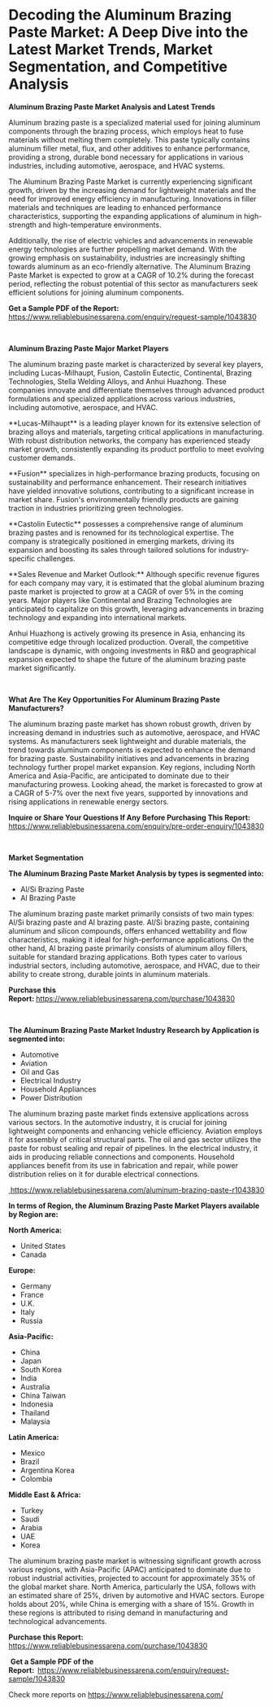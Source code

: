 <p><h1>Decoding the Aluminum Brazing Paste Market: A Deep Dive into the Latest Market Trends, Market Segmentation, and Competitive Analysis</h1></p><p><strong>Aluminum Brazing Paste Market Analysis and Latest Trends</strong></p>
<p><p>Aluminum brazing paste is a specialized material used for joining aluminum components through the brazing process, which employs heat to fuse materials without melting them completely. This paste typically contains aluminum filler metal, flux, and other additives to enhance performance, providing a strong, durable bond necessary for applications in various industries, including automotive, aerospace, and HVAC systems.</p><p>The Aluminum Brazing Paste Market is currently experiencing significant growth, driven by the increasing demand for lightweight materials and the need for improved energy efficiency in manufacturing. Innovations in filler materials and techniques are leading to enhanced performance characteristics, supporting the expanding applications of aluminum in high-strength and high-temperature environments. </p><p>Additionally, the rise of electric vehicles and advancements in renewable energy technologies are further propelling market demand. With the growing emphasis on sustainability, industries are increasingly shifting towards aluminum as an eco-friendly alternative. The Aluminum Brazing Paste Market is expected to grow at a CAGR of 10.2% during the forecast period, reflecting the robust potential of this sector as manufacturers seek efficient solutions for joining aluminum components.</p></p>
<p><strong>Get a Sample PDF of the Report:&nbsp;</strong> <a href="https://www.reliablebusinessarena.com/enquiry/request-sample/1043830?utm_campaign=3039&utm_medium=2&utm_source=Github&utm_content=ia&utm_term=02042025&utm_id=aluminum-brazing-paste">https://www.reliablebusinessarena.com/enquiry/request-sample/1043830</a></p>
<p>&nbsp;</p>
<p><strong>Aluminum Brazing Paste Major Market Players</strong></p>
<p><p>The aluminum brazing paste market is characterized by several key players, including Lucas-Milhaupt, Fusion, Castolin Eutectic, Continental, Brazing Technologies, Stella Welding Alloys, and Anhui Huazhong. These companies innovate and differentiate themselves through advanced product formulations and specialized applications across various industries, including automotive, aerospace, and HVAC.</p><p>**Lucas-Milhaupt** is a leading player known for its extensive selection of brazing alloys and materials, targeting critical applications in manufacturing. With robust distribution networks, the company has experienced steady market growth, consistently expanding its product portfolio to meet evolving customer demands.</p><p>**Fusion** specializes in high-performance brazing products, focusing on sustainability and performance enhancement. Their research initiatives have yielded innovative solutions, contributing to a significant increase in market share. Fusion's environmentally friendly products are gaining traction in industries prioritizing green technologies.</p><p>**Castolin Eutectic** possesses a comprehensive range of aluminum brazing pastes and is renowned for its technological expertise. The company is strategically positioned in emerging markets, driving its expansion and boosting its sales through tailored solutions for industry-specific challenges.</p><p>**Sales Revenue and Market Outlook:** Although specific revenue figures for each company may vary, it is estimated that the global aluminum brazing paste market is projected to grow at a CAGR of over 5% in the coming years. Major players like Continental and Brazing Technologies are anticipated to capitalize on this growth, leveraging advancements in brazing technology and expanding into international markets.</p><p>Anhui Huazhong is actively growing its presence in Asia, enhancing its competitive edge through localized production. Overall, the competitive landscape is dynamic, with ongoing investments in R&D and geographical expansion expected to shape the future of the aluminum brazing paste market significantly.</p></p>
<p>&nbsp;</p>
<p><strong>What Are The Key Opportunities For Aluminum Brazing Paste Manufacturers?</strong></p>
<p><p>The aluminum brazing paste market has shown robust growth, driven by increasing demand in industries such as automotive, aerospace, and HVAC systems. As manufacturers seek lightweight and durable materials, the trend towards aluminum components is expected to enhance the demand for brazing paste. Sustainability initiatives and advancements in brazing technology further propel market expansion. Key regions, including North America and Asia-Pacific, are anticipated to dominate due to their manufacturing prowess. Looking ahead, the market is forecasted to grow at a CAGR of 5-7% over the next five years, supported by innovations and rising applications in renewable energy sectors.</p></p>
<p><strong>Inquire or Share Your Questions If Any Before Purchasing This Report:</strong> <a href="https://www.reliablebusinessarena.com/enquiry/pre-order-enquiry/1043830?utm_campaign=3039&utm_medium=2&utm_source=Github&utm_content=ia&utm_term=02042025&utm_id=aluminum-brazing-paste">https://www.reliablebusinessarena.com/enquiry/pre-order-enquiry/1043830</a></p>
<p>&nbsp;</p>
<p><strong>Market Segmentation</strong></p>
<p><strong>The Aluminum Brazing Paste Market Analysis by types is segmented into:</strong></p>
<p><ul><li>Al/Si Brazing Paste</li><li>Al Brazing Paste</li></ul></p>
<p><p>The aluminum brazing paste market primarily consists of two main types: Al/Si brazing paste and Al brazing paste. Al/Si brazing paste, containing aluminum and silicon compounds, offers enhanced wettability and flow characteristics, making it ideal for high-performance applications. On the other hand, Al brazing paste primarily consists of aluminum alloy fillers, suitable for standard brazing applications. Both types cater to various industrial sectors, including automotive, aerospace, and HVAC, due to their ability to create strong, durable joints in aluminum materials.</p></p>
<p><strong>Purchase this Report:&nbsp;</strong><a href="https://www.reliablebusinessarena.com/purchase/1043830?utm_campaign=3039&utm_medium=2&utm_source=Github&utm_content=ia&utm_term=02042025&utm_id=aluminum-brazing-paste">https://www.reliablebusinessarena.com/purchase/1043830</a></p>
<p>&nbsp;</p>
<p><strong>The Aluminum Brazing Paste Market Industry Research by Application is segmented into:</strong></p>
<p><ul><li>Automotive</li><li>Aviation</li><li>Oil and Gas</li><li>Electrical Industry</li><li>Household Appliances</li><li>Power Distribution</li></ul></p>
<p><p>The aluminum brazing paste market finds extensive applications across various sectors. In the automotive industry, it is crucial for joining lightweight components and enhancing vehicle efficiency. Aviation employs it for assembly of critical structural parts. The oil and gas sector utilizes the paste for robust sealing and repair of pipelines. In the electrical industry, it aids in producing reliable connections and components. Household appliances benefit from its use in fabrication and repair, while power distribution relies on it for durable electrical connections.</p></p>
<p><a href="https://www.reliablebusinessarena.com/aluminum-brazing-paste-r1043830?utm_campaign=3039&utm_medium=2&utm_source=Github&utm_content=ia&utm_term=02042025&utm_id=aluminum-brazing-paste">&nbsp;https://www.reliablebusinessarena.com/aluminum-brazing-paste-r1043830</a></p>
<p><strong>In terms of Region, the Aluminum Brazing Paste Market Players available by Region are:</strong></p>
<p>
    <p> <strong> North America: </strong>
        <ul>
            <li>United States</li>
            <li>Canada</li>
        </ul>
        </p> 
    <p> <strong> Europe: </strong>
        <ul>
            <li>Germany</li>
            <li>France</li>
            <li>U.K.</li>
            <li>Italy</li>
            <li>Russia</li>
        </ul>
        </p> 
    <p> <strong> Asia-Pacific: </strong>
        <ul>
            <li>China</li>
            <li>Japan</li>
            <li>South Korea</li>
            <li>India</li>
            <li>Australia</li>
            <li>China Taiwan</li>
            <li>Indonesia</li>
            <li>Thailand</li>
            <li>Malaysia</li>
        </ul>
        </p> 
    <p> <strong> Latin America: </strong>
        <ul>
            <li>Mexico</li>
            <li>Brazil</li>
            <li>Argentina Korea</li>
            <li>Colombia</li>
        </ul>
        </p> 
    <p> <strong> Middle East & Africa: </strong>
        <ul>
            <li>Turkey</li>
            <li>Saudi</li>
            <li>Arabia</li>
            <li>UAE</li>
            <li>Korea</li>
        </ul>
    </p>
    </p>
<p><p>The aluminum brazing paste market is witnessing significant growth across various regions, with Asia-Pacific (APAC) anticipated to dominate due to robust industrial activities, projected to account for approximately 35% of the global market share. North America, particularly the USA, follows with an estimated share of 25%, driven by automotive and HVAC sectors. Europe holds about 20%, while China is emerging with a share of 15%. Growth in these regions is attributed to rising demand in manufacturing and technological advancements.</p></p>
<p><strong>Purchase this Report: </strong><a href="https://www.reliablebusinessarena.com/purchase/1043830?utm_campaign=3039&utm_medium=2&utm_source=Github&utm_content=ia&utm_term=02042025&utm_id=aluminum-brazing-paste">https://www.reliablebusinessarena.com/purchase/1043830</a></p>
<p>&nbsp;<strong>Get a Sample PDF of the Report:&nbsp;&nbsp;</strong><a href="https://www.reliablebusinessarena.com/enquiry/request-sample/1043830?utm_campaign=3039&utm_medium=2&utm_source=Github&utm_content=ia&utm_term=02042025&utm_id=aluminum-brazing-paste">https://www.reliablebusinessarena.com/enquiry/request-sample/1043830</a></p>
<p><strong></strong></p>
<p>Check more reports on <a href="https://www.reliablebusinessarena.com/?utm_campaign=3039&utm_medium=2&utm_source=Github&utm_content=ia&utm_term=02042025&utm_id=aluminum-brazing-paste">https://www.reliablebusinessarena.com/</a></p>